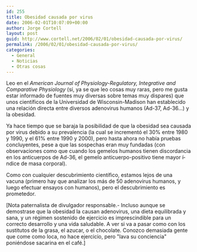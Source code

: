 ```yaml
---
id: 255
title: Obesidad causada por virus
date: 2006-02-01T10:07:09+00:00
author: Jorge Cortell
layout: post
guid: http://www.cortell.net/2006/02/01/obesidad-causada-por-virus/
permalink: /2006/02/01/obesidad-causada-por-virus/
categories:
  - General
  - Noticias
  - Otras cosas
---
```

Leo en el _American Journal of Physiology-Regulatory, Integrative and Comparative Physiology_ (sí­, ya se que leo cosas muy raras, pero me gusta estar informado de fuentes muy diversas sobre temas muy dispares) que unos cientí­ficos de la Universidad de Wisconsin-Madison han establecido una relación directa entre diversos adenovirus humanos (Ad-37, Ad-36...) y la obesidad.

Ya hace tiempo que se baraja la posibilidad de que la obesidad sea causada por virus debido a su prevalencia (la cual se incrementó el 30% entre 1980 y 1990, y el 61% entre 1990 y 2000), pero hasta ahora no habí­a pruebas concluyentes, pese a que las sospechas eran muy fundadas (con observaciones como que cuando los gemelos humanos tienen discordancia en los anticuerpos de Ad-36, el gemelo anticuerpo-positivo tiene mayor í­ndice de masa corporal).

Como con cualquier descubrimiento cientí­fico, estamos lejos de una vacuna (primero hay que analizar los más de 50 adenovirus humanos, y luego efectuar ensayos con humanos), pero el descubrimiento es prometedor.

[Nota paternalista de divulgador responsable.- Incluso aunque se demostrase que la obesidad la causan adenovirus, una dieta equilibrada y sana, y un régimen sostenido de ejercicio es imprescindible para un correcto desarrollo y una vida saludable. A ver si va a pasar como con los sustitutos de la grasa, el azucar, o el chocolate. Conozco demasiada gente que come como loca, no hace ejercicio, pero "lava su conciencia" poniéndose sacarina en el café.]